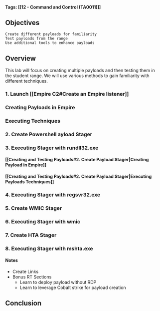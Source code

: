 #### Tags: [[12 - Command and Control (TA0011)]]

## Objectives

    Create different payloads for familiarity
    Test payloads from the range
    Use additional tools to enhance payloads
## Overview
This lab will focus on creating multiple payloads and then testing them in the student range. We will use various methods to gain familiarity with different techniques.

### 1. Launch [[Empire C2#Create an Empire listener]]


### Creating Payloads in Empire


### Executing Techniques


### 2. Create Powershell ayload Stager 


### 3. Executing Stager with rundll32.exe

#### [[Creating and Testing Payloads#2. Create Payload Stager|Creating Payload in Empire]]

#### [[Creating and Testing Payloads#2. Create Payload Stager|Executing Payloads Techniques]]

### 4. Executing Stager with regsvr32.exe


### 5. Create WMIC Stager


### 6. Executing Stager with wmic


### 7. Create HTA Stager


### 8. Executing Stager with mshta.exe


#### Notes
- Create Links
- Bonus RT Sections 
	- Learn to deploy payload without RDP 
	- Learn to leverage Cobalt strike for payload creation

## Conclusion

